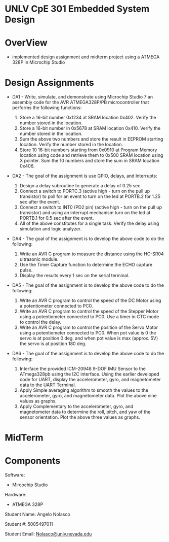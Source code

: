 # UNLV CpE 301 Embedded System Design

# OverView
* implemented design assignment and midterm project using a ATMEGA 328P in Microchip Studio

# Design Assignments
* DA1 - Write, simulate, and demonstrate using Microchip Studio 7 an assembly code for the AVR
ATMEGA328P/PB microcontroller that performs the following functions:
    1. Store a 16-bit number 0x1234 at SRAM location 0x402. Verify the number stored in the
    location.
    2. Store a 16-bit number in 0x5678 at SRAM location 0x410. Verify the number stored in the
    location.
    3. Sum the above two numbers and store the result in EEPROM starting location. Verify the
    number stored in the location.
    4. Store 10 16-bit numbers starting from 0x0910 at Program Memory location using code and
    retrieve them to 0x500 SRAM location using X pointer. Sum the 10 numbers and store the
    sum in SRAM location 0x406.

* DA2 - The goal of the assignment is use GPIO, delays, and Interrupts:
    1. Design a delay subroutine to generate a delay of 0.25 sec.
    2. Connect a switch to PORTC.3 (active high - turn on the pull up transistor) to poll for an event to
    turn on the led at PORTB.2 for 1.25 sec after the event.
    3. Connect a switch to INT0 (PD2 pin) (active high - turn on the pull up transistor) and using an
    interrupt mechanism turn on the led at PORTB.1 for 0.5 sec after the event.
    4. All of the above constitutes for a single task. Verify the delay using simulation and logic analyzer.

 * DA4 - The goal of the assignment is to develop the above code to do the following:
    1. Write an AVR C program to measure the distance using the HC-SR04 ultrasonic module.
    2. Use the Timer Capture function to determine the ECHO capture pulse.
    3. Display the results every 1 sec on the serial terminal.

 * DA5 - The goal of the assignment is to develop the above code to do the following:
    1. Write an AVR C program to control the speed of the DC Motor using a potentiometer connected to PC0.
    2. Write an AVR C program to control the speed of the Stepper Motor using a potentiometer connected to PC0. Use a timer in CTC mode to control the delay.
    3. Write an AVR C program to control the position of the Servo Motor using a potentiometer connected to PC0. When pot value is 0 the servo is at position 0 deg. and when pot value is max (approx. 5V) 
       the servo is at position 180 deg.

 * DA6 - The goal of the assignment is to develop the above code to do the following:
    1. Interface the provided ICM-20948 9-DOF IMU Sensor to the ATmega328pb using the I2C
    interface. Using the earlier developed code for UART, display the accelerometer, gyro, and magnetometer data to the UART Terminal.
    2. Apply Simple averaging algorithm to smooth the values to the accelerometer, gyro, and magnetometer data. Plot the above nine values as graphs.
    3. Apply Complementary to the accelerometer, gyro, and magnetometer data to determine the roll, pitch, and yaw of the sensor orientation. Plot the above three values as graphs.

# MidTerm



# Components
Software:
* Mircochip Studio
  
Hardware:
* ATMEGA 328P






Student Name: Angelo Nolasco

Student #: 5005497011

Student Email: Nolasco@unlv.nevada.edu

